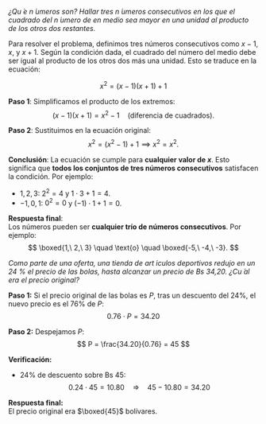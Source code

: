 *¿Qu ́e n ́umeros son?
Hallar tres n ́umeros consecutivos en los que el cuadrado del n ́umero de en medio sea mayor en una unidad al producto de los otros dos restantes.*

Para resolver el problema, definimos tres números consecutivos como $x-1$, $x$, y $x+1$. Según la condición dada, el cuadrado del número del medio debe ser igual al producto de los otros dos más una unidad. Esto se traduce en la ecuación:

$$
x^2 = (x-1)(x+1) + 1
$$

**Paso 1**: Simplificamos el producto de los extremos:  
$$
(x-1)(x+1) = x^2 - 1 \quad \text{(diferencia de cuadrados)}.
$$

**Paso 2**: Sustituimos en la ecuación original:  
$$
x^2 = (x^2 - 1) + 1 \implies x^2 = x^2.
$$

**Conclusión**: La ecuación se cumple para **cualquier valor de $x$**. Esto significa que **todos los conjuntos de tres números consecutivos** satisfacen la condición. Por ejemplo:  
- $1, 2, 3$: $2^2 = 4$ y $1 \cdot 3 + 1 = 4$.  
- $-1, 0, 1$: $0^2 = 0$ y $(-1) \cdot 1 + 1 = 0$.  

**Respuesta final**:  
Los números pueden ser **cualquier trío de números consecutivos**. Por ejemplo:  
$$
\boxed{1,\ 2,\ 3} \quad \text{o} \quad \boxed{-5,\ -4,\ -3}.
$$

*Como parte de una oferta, una tienda de art ́ıculos deportivos redujo en un 24 % el precio de las bolas, hasta alcanzar un precio de Bs 34,20. ¿Cu ́al era el precio original?*

**Paso 1:** Si el precio original de las bolas es $P$, tras un descuento del 24%, el nuevo precio es el 76% de $P$:  
$$
0.76 \cdot P = 34.20
$$

**Paso 2:** Despejamos $P$:  
$$
P = \frac{34.20}{0.76} = 45
$$

**Verificación:**  
- 24% de descuento sobre Bs 45:  
  $$
  0.24 \cdot 45 = 10.80 \quad \Rightarrow \quad 45 - 10.80 = 34.20
  $$

**Respuesta final:**  
El precio original era $\boxed{45}$ bolívares.